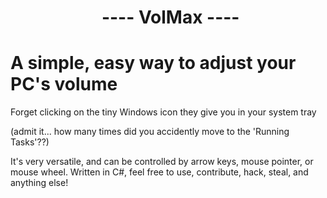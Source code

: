 #                       ---- VolMax ----

# A simple, easy way to adjust your PC's volume 
Forget clicking on the tiny Windows icon they give you in your system tray 

(admit it... how many times did you accidently move to the 'Running Tasks'??)

It's very versatile, and can be controlled by arrow keys, mouse pointer, or mouse wheel.
Written in C#, feel free to use, contribute, hack, steal, and anything else!
